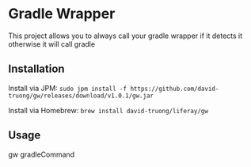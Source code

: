 # Gradle Wrapper

This project allows you to always call your gradle wrapper if it detects it otherwise it will call gradle

## Installation

Install via JPM:
`sudo jpm install -f https://github.com/david-truong/gw/releases/download/v1.0.1/gw.jar`

Install via Homebrew:
`brew install david-truong/liferay/gw`

## Usage

gw gradleCommand